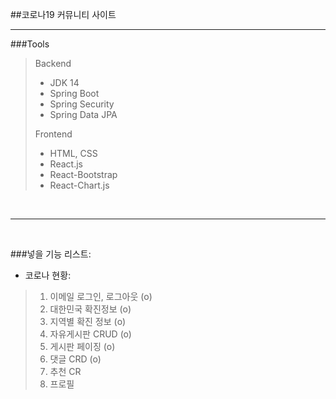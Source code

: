##코로나19 커뮤니티 사이트
<hr>

###Tools
> Backend
> 
> * JDK 14
> * Spring Boot
> * Spring Security
> * Spring Data JPA
>
> 
> Frontend
> 
> * HTML, CSS
> * React.js
> * React-Bootstrap
> * React-Chart.js

<br><hr><br>

###넣을 기능 리스트: 
* 코로나 현황: <br>
> 1. 이메일 로그인, 로그아웃 (o)
> 2. 대한민국 확진정보 (o)
> 3. 지역별 확진 정보 (o)
> 4. 자유게시판 CRUD (o)
> 5. 게시판 페이징 (o)
> 6. 댓글 CRD (o)
> 7. 추천 CR
> 8. 프로필
